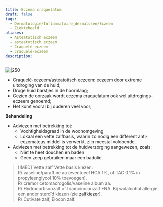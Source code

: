 ```yaml
---
title: Eczema craquelatum
draft: false
tags:
  - Dermatologie/Inflammatoire_dermatosen/Eczeem
  - Ziektebeeld
aliases:
  - Asteatotisch eczeem
  - asteatotisch eczeem
  - Craquelé-eczeem
  - craquelé-eczeem
description:
---
```


![|250](https://i.imgur.com/HbEOEQA.png)


- Craquelé-eczeem/asteatotisch eczeem: eczeem door extreme uitdroging van de huid;
- Droge huid barstjes in de hoornlaag;
- Gezien de oorzaak wordt eczema craquelatum ook wel uitdrogings-eczeem genoemd;
- Het komt vooral bij ouderen veel voor;

**Behandeling**

- Adviezen met betrekking tot:
    - Vochtigheidsgraad in de woonomgeving
    - Lokaal een vette zalfbasis, waarin zo nodig een different anti-eczemateus middel is verwerkt, zijn meestal voldoende.
- Adviezen met betrekking tot de huidverzorging aangewezen, zoals:
    - Niet te heet douchen en baden
    - Geen zeep gebruiken maar een badolie.


> [!MED] Vette zalf
> Vette basis kiezen:  
R/ vaseline/paraffine aa (eventueel HCA 1%, of TAC 0.1% in propyleenglycol 10% toevoegen).  
R/ cremor cetomacrogolis/vaseline album aa.  
R/ Hydrocortisonzalf of triamcinolonzalf FNA. Bij wolalcohol allergie een ander steroïd kiezen (zie [zalfkiezer](https://www.huidziekten.nl/formularium/zalfkiezer/kies-een-zalf.htm)).  
R/ Cutivate zalf, Elocon zalf.
